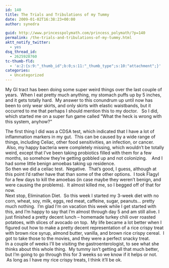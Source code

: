 ```yaml
---
id: 140
title: The Trials and Tribulations of my Tummy
date: 2009-01-02T16:38:23+00:00
author: synedra

guid: http://www.princesspolymath.com/princess_polymath/?p=140
permalink: /the-trials-and-tribulations-of-my-tummy.html
aktt_notify_twitter:
  - yes
dsq_thread_id:
  - 2625928760
tc-thumb-fld:
  - 'a:2:{s:9:"_thumb_id";b:0;s:11:"_thumb_type";s:10:"attachment";}'
categories:
  - Uncategorized
---
```

My GI tract has been doing some super weird things over the last couple of years.  When I eat pretty much anything, my stomach puffs up by 5 inches, and it gets totally hard.  My answer to this conundrum up until now has been to only wear skirts, and only skirts with elastic waistbands, but it occurred to me that perhaps I should mention this to my doctor.   So I did, which started me on a super fun game called &#8220;What the heck is wrong with this system, anyhow?&#8221; 

<div>
</div>

<div>
  The first thing I did was a CDSA test, which indicated that I have a lot of inflammation markers in my gut.  This can be caused by a wide range of things, including Celiac, other food sensitivities, an infection, or cancer.  Also, my happy bacteria were completely missing, which wouldn&#8217;t be totally weird, except that I&#8217;ve been taking probiotics filled with them for a few months, so somehow they&#8217;re getting gobbled up and not colonizing.    And I had some little benign amoebas taking up residence.
</div>

<div>
</div>

<div>
  So then we did a celiac test.  Negative.  That&#8217;s good, I guess, although at this point I&#8217;d rather have that than some of the other options.  I took Flagyl for a few days to kill the amoebas (in case maybe they weren&#8217;t benign, and were causing the problems).  It almost killed me, so I begged off of that for now.
</div>

<div>
</div>

<div>
  Next stop, Elimination Diet.  So this week I started my 3-week diet with no corn, wheat, soy, milk, eggs, red meat, caffeine, sugar, peanuts&#8230; pretty much nothing.  I&#8217;m glad I&#8217;m on vacation this week while I get started with this, and I&#8217;m happy to say that I&#8217;m almost through day 5 and am still alive. I just finished a pretty decent lunch &#8211; homemade turkey chili over roasted potatoes, with slices of avocado on top.  My life became a lot better when I figured out how to make a pretty decent representation of a rice crispy treat with brown rice syrup, almond butter, vanilla, and brown rice crispy cereal.  I got to take those to the movies, and they were a perfect snacky treat.  
</div>

<div>
</div>

<div>
  In a couple of weeks I&#8217;ll be visiting the gastroenterologist, to see what she thinks about this whole thing.  My tummy isn&#8217;t getting all that much better, but I&#8217;m going to go through this for 3 weeks so we know if it helps or not.  As long as I have my rice crispy treats, I think it&#8217;ll be ok.
</div>

<div>
</div>
